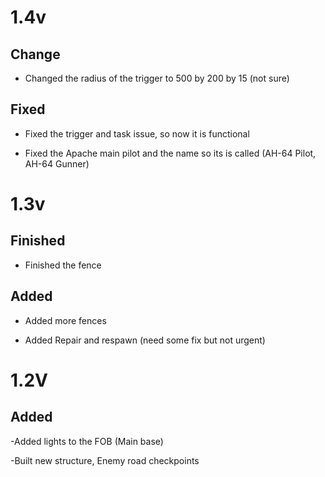 # 1.4v

## Change

- Changed the radius of the trigger to 500 by 200 by 15 (not sure)

## Fixed 

- Fixed the trigger and task issue, so now it is functional 

- Fixed the Apache main pilot and the name so its is called (AH-64 Pilot, AH-64 Gunner)

# 1.3v

## Finished 

- Finished the fence

## Added 

- Added more fences 

- Added Repair and respawn (need some fix but not urgent)

# 1.2V

## Added

-Added lights to the FOB (Main base)

-Built new structure, Enemy road checkpoints 
